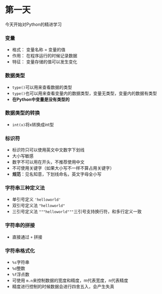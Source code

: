 # 第一天
今天开始对Python的精进学习

### 变量
- 格式： 变量名称 = 变量的值
- 作用： 在程序运行的时候记录数据
- 特征： 变量存储的值可以发生变化  
### 数据类型  
- `type()`可以用来查看数据的类型
- `type()`也可以用来查看变量内的数据类型，变量无类型，变量内的数据有类型
- **在Python中变量是没有类型的**  
### 数据类型的转换
- `int(x)`将x转换成int型  
### 标识符  
- 标识符只可以使用英文中文数字下划线
- 大小写敏感
- 数字不可以用在开头，不推荐使用中文
- 不可使用关键字（如果大小写不一样不算占用关键字）
- **规范**：见名知意，下划线命名，英文字母全小写  
### 字符串三种定义法
- 单引号定义 `'helloworld'`
- 双引号定义法 `"helloworld"`
- 三引号定义法 `"""helloworld"""`三引号支持换行符，和多行定义一致
### 字符串的拼接
- 直接通过 `+` 拼接
### 字符串格式化
- `%s`字符串
- `%d`整数
- `%f`浮点数
- 可使用 `m.n`来控制数据的宽度和精度，m代表宽度，n代表精度
- 精度进行控制的时候数据会进行四舍五入，会产生失真